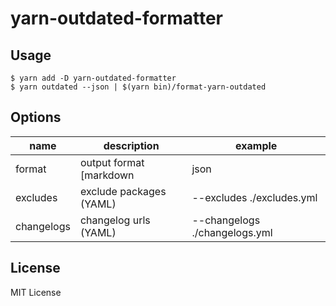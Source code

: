 yarn-outdated-formatter
=======================

## Usage

```
$ yarn add -D yarn-outdated-formatter
$ yarn outdated --json | $(yarn bin)/format-yarn-outdated
```

## Options

| name | description | example |
|---|---|---|
| format | output format [markdown|json|mackerel] \(default: markdown) | --format json |
| excludes | exclude packages (YAML) | --excludes ./excludes.yml |
| changelogs | changelog urls (YAML) | --changelogs ./changelogs.yml |

## License

MIT License
